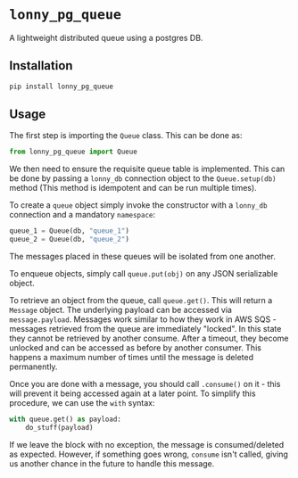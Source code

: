# `lonny_pg_queue`

A lightweight distributed queue using a postgres DB.

## Installation

```bash
pip install lonny_pg_queue
```

## Usage

The first step is importing the `Queue` class. This can be done as:

```python
from lonny_pg_queue import Queue
```

We then need to ensure the requisite queue table is implemented. This can be done by passing a `lonny_db` connection object to the `Queue.setup(db)` method (This method is idempotent and can be run multiple times).

To create a `queue` object simply invoke the constructor with a `lonny_db` connection and a mandatory `namespace`:

```python
queue_1 = Queue(db, "queue_1")
queue_2 = Queue(db, "queue_2")
```

The messages placed in these queues will be isolated from one another.

To enqueue objects, simply call `queue.put(obj)` on any JSON serializable object.

To retrieve an object from the queue, call `queue.get()`. This will return a `Message` object. The underlying payload can be accessed via `message.payload`. Messages work similar to how they work in AWS SQS - messages retrieved from the queue are immediately "locked". In this state they cannot be retrieved by another consume. After a timeout, they become unlocked and can be accessed as before by another consumer. This happens a maximum number of times until the message is deleted permanently. 

Once you are done with a message, you should call `.consume()` on it - this will prevent it being accessed again at a later point. To simplify this procedure, we can use the `with` syntax:

```python
with queue.get() as payload:
    do_stuff(payload)
```

If we leave the block with no exception, the message is consumed/deleted as expected. However, if something goes wrong, `consume` isn't called, giving us another chance in the future to handle this message.


